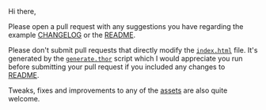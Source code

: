 Hi there, 

Please open a pull request with any suggestions you have regarding the 
example [CHANGELOG](CHANGELOG.md) or the [README](README.md).

Please don't submit pull requests that directly modify the 
[`index.html`](index.html) file. It's generated by the 
[`generate.thor`](generate.thor) script which I would appreciate you run 
before submitting your pull request if you included any changes to 
[README](README.md).

Tweaks, fixes and improvements to any of the [assets](assets/) are also 
quite welcome.
